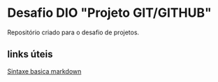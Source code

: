 # Desafio DIO "Projeto GIT/GITHUB"
Repositório criado para o desafio de projetos.


## links úteis
[Sintaxe basica markdown](https://www.markdownguide.org/basic-syntax/)
